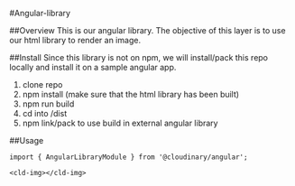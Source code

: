 #Angular-library

##Overview
This is our angular library. The objective of this layer is to use our html
library to render an image. 

##Install
Since this library is not on npm, we will install/pack this repo locally and install it on a sample angular app.

1. clone repo
2. npm install (make sure that the html library has been built)
3. npm run build
4. cd into /dist
5. npm link/pack to use build in external angular library


##Usage
```
import { AngularLibraryModule } from '@cloudinary/angular';

<cld-img></cld-img>
```
